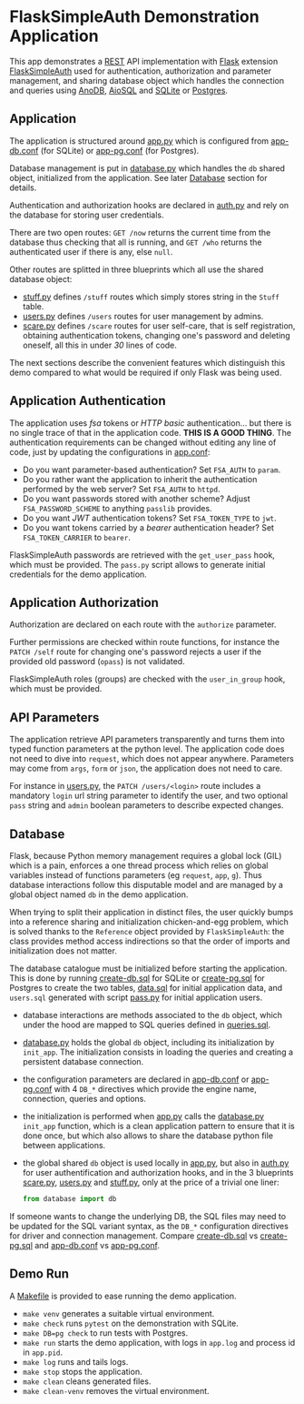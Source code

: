 # FlaskSimpleAuth Demonstration Application

This app demonstrates a [REST](https://en.wikipedia.org/wiki/Representational_state_transfer)
API implementation with [Flask](https://palletsprojects.com/p/flask/) extension
[FlaskSimpleAuth](https://pypi.org/project/FlaskSimpleAuth/) used for authentication,
authorization and parameter management, and sharing database object which handles the
connection and queries using [AnoDB](https://pypi.org/project/anodb/),
[AioSQL](https://pypi.org/project/aiosql/) and [SQLite](https://sqlite.org)
or [Postgres](https://postgresql.org).

## Application

The application is structured around [app.py](app.py) which is configured from
[app-db.conf](app-db.conf) (for SQLite) or
[app-pg.conf](app-pg.conf) (for Postgres).

Database management is put in [database.py](database.py) which handles the `db`
shared object, initialized from the application.
See later [Database](#database) section for details.

Authentication and authorization hooks are declared in [auth.py](auth.py)
and rely on the database for storing user credentials.

There are two open routes: `GET /now` returns the current time from the database
thus checking that all is running, and `GET /who` returns the authenticated user
if there is any, else `null`.

Other routes are splitted in three blueprints which all use the shared database
object:
 - [stuff.py](stuff.py) defines `/stuff` routes which simply stores string in the
   `Stuff` table.
 - [users.py](users.py) defines `/users` routes for user management by admins.
 - [scare.py](scare.py) defines `/scare` routes for user self-care, that is
   self registration, obtaining authentication tokens, changing one's password
   and deleting oneself, all this in under *30* lines of code.

The next sections describe the convenient features which distinguish this
demo compared to what would be required if only Flask was being used.

## Application Authentication

The application uses *fsa* tokens or *HTTP basic* authentication… but there
is no single trace of that in the application code. **THIS IS A GOOD THING**.
The authentication requirements can be changed without editing any line
of code, just by updating the configurations in [app.conf](app.conf):

 - Do you want parameter-based authentication? Set `FSA_AUTH` to `param`.
 - Do you rather want the application to inherit the authentication performed
   by the web server? Set `FSA_AUTH` to `httpd`.
 - Do you want passwords stored with another scheme? Adjust `FSA_PASSWORD_SCHEME`
   to anything `passlib` provides.
 - Do you want *JWT* authentication tokens? Set `FSA_TOKEN_TYPE` to `jwt`.
 - Do you want tokens carried by a *bearer* authentication header?
   Set `FSA_TOKEN_CARRIER` to `bearer`.

FlaskSimpleAuth passwords are retrieved with the `get_user_pass` hook,
which must be provided.
The `pass.py` script allows to generate initial credentials for the
demo application.

## Application Authorization

Authorization are declared on each route with the `authorize` parameter.

Further permissions are checked within route functions, for instance
the `PATCH /self` route for changing one's password rejects a user if the
provided old password (`opass`) is not validated.

FlaskSimpleAuth roles (groups) are checked with the `user_in_group` hook,
which must be provided.

## API Parameters

The application retrieve API parameters transparently and turns them
into typed function parameters at the python level. The application code
does not need to dive into `request`, which does not appear anywhere.
Parameters may come from `args`, `form` or `json`, the application
does not need to care.

For instance in [users.py](users.py), the `PATCH /users/<login>` route
includes a mandatory `login` url string parameter to identify the user,
and two optional `pass` string and `admin` boolean parameters to describe
expected changes.

## Database

Flask, because Python memory management requires a global lock (GIL) which
is a pain, enforces a one thread process which relies on global
variables instead of functions parameters (eg `request`, `app`, `g`).
Thus database interactions follow this disputable model and are managed by
a global object named `db` in the demo application.

When trying to split their application in distinct files, the user quickly
bumps into a reference sharing and initialization chicken-and-egg problem,
which is solved thanks to the `Reference` object provided by `FlaskSimpleAuth`:
the class provides method access indirections so that the order of imports
and initialization does not matter.

The database catalogue must be initialized before starting the application.
This is done by running [create-db.sql](create-db.sql) for SQLite or
[create-pg.sql](create-pg.sql) for Postgres to create the two tables,
[data.sql](data.sql) for initial application data, and
`users.sql` generated with script [pass.py](pass.py)
for initial application users.

 - database interactions are methods associated to the `db` object, which
   under the hood are mapped to SQL queries defined in [queries.sql](queries.sql).
 - [database.py](database.py) holds the global `db` object, including its
   initialization by `init_app`. The initialization consists in loading the
   queries and creating a persistent database connection.
 - the configuration parameters are declared in [app-db.conf](app-db.conf)
   or [app-pg.conf](app-pg.conf) with 4 `DB_*` directives which provide the
   engine name, connection, queries and options.
 - the initialization is performed when [app.py](app.py) calls the
   [database.py](database.py) `init_app` function, which is a clean application
   pattern to ensure that it is done once, but which also allows to share the
   database python file between applications.
 - the global shared `db` object is used locally in [app.py](app.py), but also in
   [auth.py](auth.py) for user authentification and authorization hooks, and in the
   3 blueprints [scare.py](scare.py), [users.py](users.py) and [stuff.py](stuff.py),
   only at the price of a trivial one liner:

   ```python
   from database import db
   ```
If someone wants to change the underlying DB, the SQL files may need to be updated
for the SQL variant syntax, as the `DB_*` configuration directives for driver
and connection management.
Compare [create-db.sql](create-db.sql) vs [create-pg.sql](create-pg.sql)
and [app-db.conf](app-db.conf) vs [app-pg.conf](app-pg.conf).

## Demo Run

A [Makefile](Makefile) is provided to ease running the demo application.

 - `make venv` generates a suitable virtual environment.
 - `make check` runs `pytest` on the demonstration with SQLite.
 - `make DB=pg check` to run tests with Postgres.
 - `make run` starts the demo application, with logs in `app.log` and
    process id in `app.pid`.
 - `make log` runs and tails logs.
 - `make stop` stops the application.
 - `make clean` cleans generated files.
 - `make clean-venv` removes the virtual environment.
